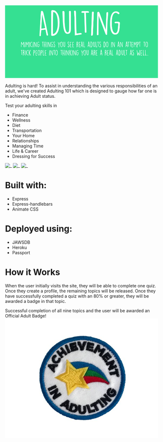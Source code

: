 ![Adulting](/public/images/Adulting-2.jpg)

Adulting is hard!  To assist in understanding the various responsibilities of an adult, we've created Adulting 101 which is designed to gauge how far one is in achieving Adult status.  

Test your adulting skills in

- Finance
- Wellness
- Diet
- Transportation
- Your Home
- Relationships
- Managing Time
- Life & Career
- Dressing for Success


![_](https://img.shields.io/node/v/express.svg)
![_]( https://img.shields.io/github/repo-size/soc33/project2.svg)
![_]( https://img.shields.io/github/package-json/v/soc33/project2.svg?color=orange)


# Built with:
-	Express
-	Express-handlebars
-	Animate CSS

# Deployed using:
-	JAWSDB
-	Heroku
-	Passport

# How it Works
When the user initially visits the site, they will be able to complete one quiz.  Once they create a profile, the remaining topics will be released.  Once they have successfully completed a quiz with an 80% or greater, they will be awarded a badge in that topic.

Successful completion of all nine topics and the user will be awarded an Official Adult Badge!  
![Adulting](/public/images/adulting.jpg)
